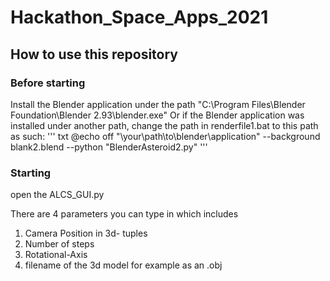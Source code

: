 # Hackathon_Space_Apps_2021

## How to use this repository

### Before starting
Install the Blender application under the path "C:\Program Files\Blender Foundation\Blender 2.93\blender.exe"
Or if the Blender application was installed under another path, change the path in renderfile1.bat to this path as such:
''' txt
@echo off
"\your\path\to\blender\application" --background blank2.blend --python "BlenderAsteroid2.py" 
'''

### Starting

open the ALCS_GUI.py

There are 4 parameters you can type in which includes
1) Camera Position in 3d- tuples
2) Number of steps
3) Rotational-Axis
4) filename of the 3d model for example as an .obj
